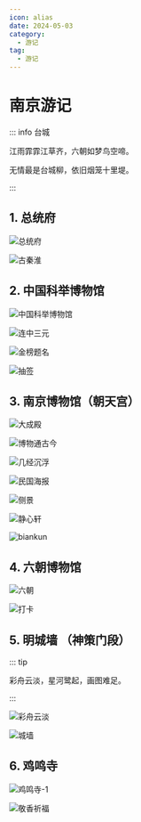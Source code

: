 ```yaml
---
icon: alias
date: 2024-05-03
category:
  - 游记
tag:
  - 游记
---
```


# 南京游记

<!-- more -->


::: info 台城

江雨霏霏江草齐，六朝如梦鸟空啼。

无情最是台城柳，依旧烟笼十里堤。

:::


## 1. 总统府


![总统府](https://image.baidu.com/search/down?url=https://wx3.sinaimg.cn/mw2000/006oxXHlly1hpcomkybwwj33341fwnpd.jpg)

![古秦淮](https://image.baidu.com/search/down?url=https://wx2.sinaimg.cn/mw2000/006oxXHlly1hpcomh4l3fj33341fwnpe.jpg)

## 2. 中国科举博物馆

<sblg-rate rate="5"></sblg-rate>


![中国科举博物馆](https://image.baidu.com/search/down?url=https://wx2.sinaimg.cn/mw2000/006oxXHlly1hpcomf05rtj33341fw1ky.jpg)


![连中三元](https://image.baidu.com/search/down?url=https://wx4.sinaimg.cn/mw2000/006oxXHlly1hpcomdcvqzj31fw3347wi.jpg)

![金榜题名](https://image.baidu.com/search/down?url=https://wx3.sinaimg.cn/mw2000/006oxXHlly1hpcok6qpghj33341fwx6p.jpg)

![抽签](https://image.baidu.com/search/down?url=https://wx1.sinaimg.cn/mw690/006oxXHlly1hpcok70f2gj30em0la764.jpg)


## 3. 南京博物馆（朝天宫）

<sblg-rate rate="5"></sblg-rate>


![大成殿](https://image.baidu.com/search/down?url=https://wx2.sinaimg.cn/mw2000/006oxXHlly1hpcok0o08fj33341fwkjl.jpg)

![博物通古今](https://image.baidu.com/search/down?url=https://wx2.sinaimg.cn/mw2000/006oxXHlly1hpcojyrtojj31fw3347wh.jpg)

![几经沉浮](https://image.baidu.com/search/down?url=https://wx3.sinaimg.cn/mw2000/006oxXHlly1hpcojxkpu6j31fw3347wh.jpg)

![民国海报](https://image.baidu.com/search/down?url=https://wx3.sinaimg.cn/mw2000/006oxXHlly1hpcojs32ogj33341fw7wh.jpg)

![侧景](https://image.baidu.com/search/down?url=https://wx1.sinaimg.cn/mw2000/006oxXHlly1hpcojol4xxj33341fwu0y.jpg)

![静心轩](https://image.baidu.com/search/down?url=https://wx3.sinaimg.cn/mw2000/006oxXHlly1hpcojmbl04j33341fwhdu.jpg)

![biankun](https://image.baidu.com/search/down?url=https://wx3.sinaimg.cn/mw2000/006oxXHlly1hpcojh7qzzj33341fwnpe.jpg)


## 4. 六朝博物馆

<sblg-rate rate="4"></sblg-rate>


![六朝](https://image.baidu.com/search/down?url=https://wx1.sinaimg.cn/mw2000/006oxXHlly1hpcoje2v3ej33341fwb2a.jpg)

![打卡](https://image.baidu.com/search/down?url=https://wx2.sinaimg.cn/mw2000/006oxXHlly1hpcogmtfg4j31fw3341kx.jpg)

## 5. 明城墙 （神策门段）

<sblg-rate rate="4"></sblg-rate>


::: tip

彩舟云淡，星河鹭起，画图难足。

:::

![彩舟云淡](https://image.baidu.com/search/down?url=https://wx4.sinaimg.cn/mw2000/006oxXHlly1hpcoh3xgcej33341fwnpd.jpg)

![城墙](https://image.baidu.com/search/down?url=https://wx3.sinaimg.cn/mw2000/006oxXHlly1hpcohaulfvj33341fw1kz.jpg)

## 6. 鸡鸣寺

<sblg-rate rate="4"></sblg-rate>


![鸡鸣寺-1](https://image.baidu.com/search/down?url=https://wx1.sinaimg.cn/mw2000/006oxXHlly1hpcogzkvv1j31fw3347wh.jpg)

![敬香祈福](https://image.baidu.com/search/down?url=https://wx2.sinaimg.cn/mw2000/006oxXHlly1hpcogu5h22j31fw334b29.jpg)